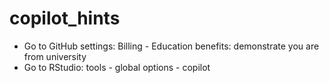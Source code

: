 # copilot_hints

+ Go to GitHub settings: Billing - Education benefits: demonstrate you are from university
+ Go to RStudio: tools - global options - copilot
  
